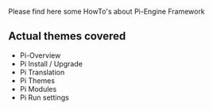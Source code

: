 Please find here some HowTo's about Pi-Engine Framework

Actual themes covered
---------------------
* Pi-Overview
* Pi Install / Upgrade
* Pi Translation
* Pi Themes
* Pi Modules
* Pi Run settings


